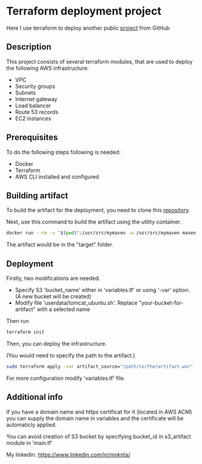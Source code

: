 # Terraform deployment project

Here I use terraform to deploy another public [project](https://github.com/devopshydclub/vprofile-project/tree/aws-LiftAndShift) from GitHub

## Description

This project consists of several terraform modules, that are used to deploy the following AWS infrastructure:

- VPC
- Security groups
- Subnets
- Internet gateway
- Load balancer
- Route 53 records 
- EC2 instances


## Prerequisites

To do the following steps following is needed:

- Docker
- Terraform
- AWS CLI installed and configured

## Building artifact

To build the artifact for the deployment, you need to clone this [repository](https://github.com/devopshydclub/vprofile-project/tree/aws-LiftAndShift).

Next, use this command to build the artifact using the utility container.

```bash
docker run --rm -v "$(pwd)":/usr/src/mymaven -w /usr/src/mymaven maven:3.9.4-amazoncorretto-11 mvn clean package
```

The artifact would be in the "target" folder.

## Deployment

Firstly, two modifications are needed.

- Specify S3 'bucket_name' either in 'variables.tf' or using '-var' option. (A new bucket will be created)
- Modify file 'userdata/tomcat_ubuntu.sh'. Replace "your-bucket-for-artifact" with a selected name

Then run

```bash
terraform init
```

Then, you can deploy the infrastructure.

(You would need to specify the path to the artifact.)

```bash
sudo terraform apply -var artifact_source="/path/to/the/artifact.war"
```
For more configuration modify 'variables.tf' file.

## Additional info

If you have a domain name and https certificat for it (located in AWS ACM) you can supply the domain name in variables and the certificate will be automaticly applied.


You can avoid creation of S3 bucket by specifying bucket_id in s3_artifact module in 'main.tf'

My linkedin: https://www.linkedin.com/in/mnknta/